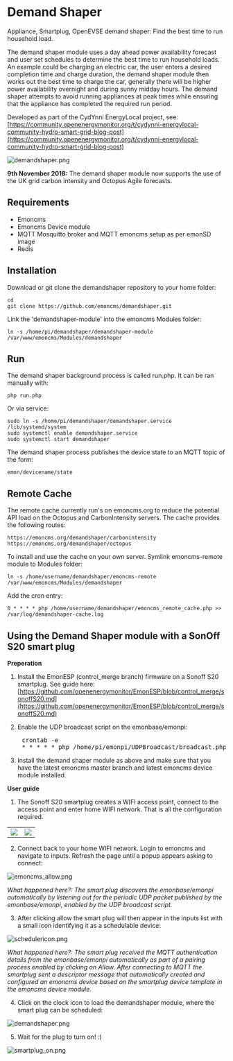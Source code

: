 # Demand Shaper

Appliance, Smartplug, OpenEVSE demand shaper: Find the best time to run household load.

The demand shaper module uses a day ahead power availability forecast and user set schedules to determine the best time to run household loads. An example could be charging an electric car, the user enters a desired completion time and charge duration, the demand shaper module then works out the best time to charge the car, generally there will be higher power availability overnight and during sunny midday hours. The demand shaper attempts to avoid running appliances at peak times while ensuring that the appliance has completed the required run period.

Developed as part of the CydYnni EnergyLocal project, see:
[https://community.openenergymonitor.org/t/cydynni-energylocal-community-hydro-smart-grid-blog-post](https://community.openenergymonitor.org/t/cydynni-energylocal-community-hydro-smart-grid-blog-post)

![demandshaper.png](images/demandshaper.png)

**9th November 2018:** The demand shaper module now supports the use of the UK grid carbon intensity and Octopus Agile forecasts.

## Requirements

- Emoncms
- Emoncms Device module
- MQTT Mosquitto broker and MQTT emoncms setup as per emonSD image
- Redis

## Installation 

Download or git clone the demandshaper repository to your home folder:

    cd
    git clone https://github.com/emoncms/demandshaper.git
    
Link the 'demandshaper-module' into the emoncms Modules folder:

    ln -s /home/pi/demandshaper/demandshaper-module /var/www/emoncms/Modules/demandshaper 
    
## Run

The demand shaper background process is called run.php. It can be ran manually with:

    php run.php
    
Or via service:

    sudo ln -s /home/pi/demandshaper/demandshaper.service /lib/systemd/system
    sudo systemctl enable demandshaper.service
    sudo systemctl start demandshaper
    
The demand shaper process publishes the device state to an MQTT topic of the form:

    emon/devicename/state

## Remote Cache

The remote cache currently run's on emoncms.org to reduce the potential API load on the Octopus and CarbonIntensity servers. The cache provides the following routes:

    https://emoncms.org/demandshaper/carbonintensity
    https://emoncms.org/demandshaper/octopus

To install and use the cache on your own server. Symlink emoncms-remote module to Modules folder:

    ln -s /home/username/demandshaper/emoncms-remote /var/www/emoncms/Modules/demandshaper


Add the cron entry:

    0 * * * * php /home/username/demandshaper/emoncms_remote_cache.php >> /var/log/demandshaper-cache.log

## Using the Demand Shaper module with a SonOff S20 smart plug

**Preperation**

1. Install the EmonESP (control\_merge branch) firmware on a Sonoff S20 smartplug. See guide here:<br>[https://github.com/openenergymonitor/EmonESP/blob/control_merge/sonoffS20.md](https://github.com/openenergymonitor/EmonESP/blob/control_merge/sonoffS20.md)

2. Enable the UDP broadcast script on the emonbase/emonpi:

<pre>
    crontab -e
    * * * * * php /home/pi/emonpi/UDPBroadcast/broadcast.php 2>&1
</pre>

3. Install the demand shaper module as above and make sure that you have the latest emoncms master branch and latest emoncms device module installed.

**User guide**

1. The Sonoff S20 smartplug creates a WIFI access point, connect to the access point and enter home WIFI network. That is all the configuration required.

<table><tr><td>
<img src="images/emonesp1.png">
</td><td>
<img src="images/emonesp2.png">
</td></tr></table>

2. Connect back to your home WIFI network. Login to emoncms and navigate to inputs. Refresh the page until a popup appears asking to connect:

![emoncms_allow.png](images/emoncms_allow.png)

*What happened here?: The smart plug discovers the emonbase/emonpi automatically by listening out for the periodic UDP packet published by the emonbase/emonpi, enabled by the UDP broadcast script.*

3. After clicking allow the smart plug will then appear in the inputs list with a small icon identifying it as a schedulable device: 

![schedulericon.png](images/schedulericon.png)

*What happened here?: The smart plug received the MQTT authentication details from the emonbase/emonpi automatically as part of a pairing process enabled by clicking on Allow. After connecting to MQTT the smartplug sent a descriptor message that automatically created and configured an emoncms device based on the smartplug device template in the emoncms device module.*

4. Click on the clock icon to load the demandshaper module, where the smart plug can be scheduled:

![demandshaper.png](images/demandshaper.png)

5. Wait for the plug to turn on! :)

![smartplug_on.png](images/smartplug_on.png)
